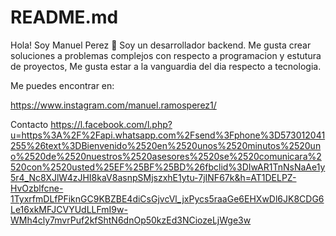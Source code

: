# README.md
Hola! Soy Manuel Perez 👋
Soy un desarrollador backend. Me gusta crear soluciones a problemas complejos con respecto a programacion y estutura de proyectos, Me gusta estar a la vanguardia del dia respecto a tecnologia.

Me puedes encontrar en:

https://www.instagram.com/manuel.ramosperez1/

Contacto https://l.facebook.com/l.php?u=https%3A%2F%2Fapi.whatsapp.com%2Fsend%3Fphone%3D573012041255%26text%3DBienvenido%2520en%2520unos%2520minutos%2520uno%2520de%2520nuestros%2520asesores%2520se%2520comunicara%2520con%2520usted%25EF%25BF%25BD%26fbclid%3DIwAR1TnNsNaAe1y5r4_Nc8XJlW4zJHI8kaV8asnpSMjszxhE1ytu-7jINF67k&h=AT1DELPZ-HvOzblfcne-1TyxrfmDLfPFiknGC9KBZBE4diCsGjvcVl_jxPycs5raaGe6EHXwDl6JK8CDG6Le16xkMFJCVYUdLLFmI9w-WMh4cly7mvrPuf2kfShtN6dnOp50kzEd3NCiozeLjWge3w
